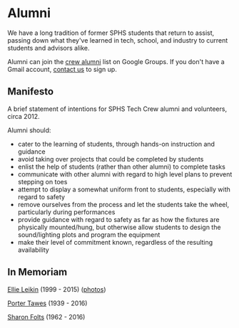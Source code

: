 <!-- title: Alumni -->
<!-- categories: pages -->
<!-- tags: alumni -->
<!-- published: 2017-06-06T22:30:00-05:00 -->
<!-- updated: 2017-06-16T22:30:00-05:00 -->
<!-- summary: We have a long tradition of former students that return to assist, passing down what they've learned in tech, school, and industry to current students and advisors alike. -->

# Alumni

We have a long tradition of former SPHS students that return to assist, passing down what they've learned in tech, school, and industry to current students and advisors alike.

Alumni can join the [crew alumni](https://groups.google.com/forum/#!forum/crew-alumni) list on Google Groups. If you don't have a Gmail account, [contact us](contact.html) to sign up.

## Manifesto

A brief statement of intentions for SPHS Tech Crew alumni and volunteers, circa 2012.
 
Alumni should:

* cater to the learning of students, through hands-on instruction and guidance
* avoid taking over projects that could be completed by students
* enlist the help of students (rather than other alumni) to complete tasks
* communicate with other alumni with regard to high level plans to prevent stepping on toes
* attempt to display a somewhat uniform front to students, especially with regard to safety
* remove ourselves from the process and let the students take the wheel, particularly during performances
* provide guidance with regard to safety as far as how the fixtures are physically mounted/hung, but otherwise allow students to design the sound/lighting plots and program the equipment
* make their level of commitment known, regardless of the resulting availability

## In Memoriam

[Ellie Leikin](http://www.barrancofuneralhome.com/obituary/3410129) (1999 - 2015) ([photos](https://www.flickr.com/photos/techmsg/sets/72157664209740835))

[Porter Tawes](http://www.barrancofuneralhome.com/home/obituary/3601974) (1939 - 2016)

[Sharon Folts](http://www.barrancofuneralhome.com/obituary/3944780) (1962 - 2016)

<!-- EOF -->

